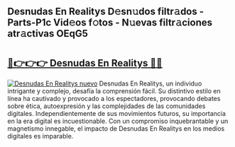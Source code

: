 ## Desnudas En Realitys D𝚎sn𝚞dos filtr𝚊dos - Parts-P1c Vid𝚎os f𝚘tos - N𝚞evas filtr𝚊ciones atr𝚊ctivas OEqG5

# <h2><a href="http://mb358y8.tromn.icu/?c=Desnudas+En+Realitys">🔗👉👉👉 Desnudas En Realitys 🔗🔗</a></h2>

[![Desnudas En Realitys nuevo](https://i.imgur.com/pEAQMta.gif)](http://mb358y8.tromn.icu/?c=Desnudas+En+Realitys)
Desnudas En Realitys, un individuo intrigante y complejo, desafía la comprensión fácil. Su distintivo estilo en línea ha cautivado y provocado a los espectadores, provocando debates sobre ética, autoexpresión y las complejidades de las comunidades digitales. Independientemente de sus movimientos futuros, su importancia en la era digital es incuestionable. Con un compromiso inquebrantable y un magnetismo innegable, el impacto de Desnudas En Realitys en los medios digitales es imparable.
